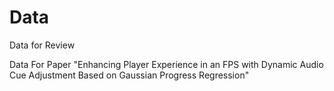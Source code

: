 # Data
Data for Review

Data For Paper "Enhancing Player Experience in an FPS with Dynamic Audio Cue Adjustment Based on Gaussian Progress Regression"
